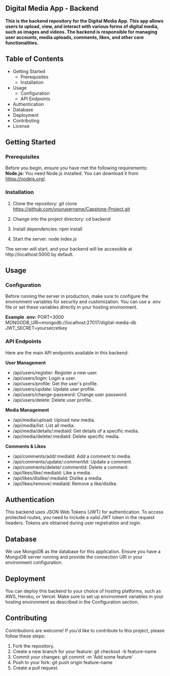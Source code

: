 ## Digital Media App - Backend

**This is the backend repository for the Digital Media App. This app allows users to upload, view, and interact with various forms of digital media, such as images and videos. The backend is responsible for managing user accounts, media uploads, comments, likes, and other core functionalities.**

## Table of Contents

* Getting Started
    * Prerequisites
    * Installation
* Usage
    * Configuration
    * API Endpoints
* Authentication
* Database
* Deployment
* Contributing
* License

## Getting Started
### Prerequisites

Before you begin, ensure you have met the following requirements:
**Node.js:** You need Node.js installed. You can download it from https://nodejs.org/.

### Installation

1. Clone the repository:
	git clone https://github.com/yourusername/Capstone-Project.git

2. Change into the project directory:
	cd backend

3. Install dependencies:
	npm install

4. Start the server:
	node index.js

The server will start, and your backend will be accessible at http://localhost:5000 by default.

## Usage
### Configuration

Before running the server in production, make sure to configure the environment variables for security and customization. You can use a .env file or set these variables directly in your hosting environment.

**Example .env:**
	PORT=3000
	MONGODB_URI=mongodb://localhost:27017/digital-media-db
	JWT_SECRET=yoursecretkey

### API Endpoints

Here are the main API endpoints available in this backend:

**User Management**
* /api/users/register: Register a new user.
* /api/users/login: Login a user.
* /api/users/profile: Get the user's profile.
* /api/users/update: Update user profile.
* /api/users/change-password: Change user password.
* /api/users/delete: Delete user profile.

**Media Management**
* /api/media/upload: Upload new media.
* /api/media/list: List all media.
* /api/media/details/:mediaId: Get details of a specific media.
* /api/media/delete/:mediaId: Delete specific media.

**Comments & Likes**
* /api/comments/add/:mediaId: Add a comment to media.
* /api/comments/update/:commentId: Update a comment.
* /api/comments/delete/:commentId: Delete a comment.
* /api/likes/like/:mediaId: Like a media.
* /api/likes/dislike/:mediaId: Dislike a media.
* /api/likes/remove/:mediaId: Remove a like/dislike.

## Authentication

This backend uses JSON Web Tokens (JWT) for authentication. To access protected routes, you need to include a valid JWT token in the request headers. Tokens are obtained during user registration and login.

## Database

We use MongoDB as the database for this application. Ensure you have a MongoDB server running and provide the connection URI in your environment configuration.

## Deployment

You can deploy this backend to your choice of hosting platforms, such as AWS, Heroku, or Vercel. Make sure to set up environment variables in your hosting environment as described in the Configuration section.

## Contributing

Contributions are welcome! If you'd like to contribute to this project, please follow these steps:

1. Fork the repository.
2. Create a new branch for your feature: git checkout -b feature-name
3. Commit your changes: git commit -m 'Add some feature'
4. Push to your fork: git push origin feature-name
5. Create a pull request.
